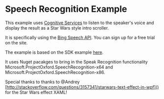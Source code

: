 # Speech Recognition Example

This example uses [Cognitive Services](http://aka.ms/cognitiveservices) to listen to the speaker's voice and display the result as a Star Wars style intro scroller. 

It is specifically using the [Bing Speech API](https://www.microsoft.com/cognitive-services/en-us/speech-api). You can sign up for a free trial on the site. 

The example is based on the SDK example [here](https://github.com/Microsoft/Cognitive-Speech-STT-Windows).

It uses Nuget pacakges to bring in the Speak Recognition functionality Microsoft.ProjectOxford.SpeechRecognition-x64 and Microsoft.ProjectOxford.SpeechRecognition-x86.

Special thanks to thanks to @Andrey [http://stackoverflow.com/questions/3157341/starwars-text-effect-in-wpf]() for the Star Wars effect XAML!


